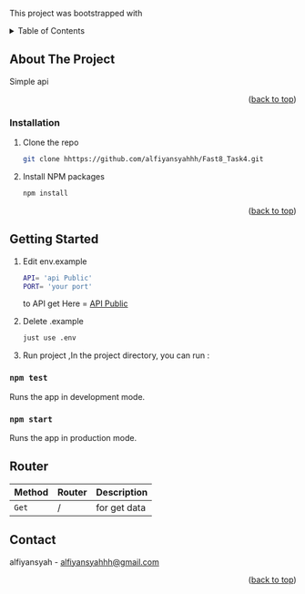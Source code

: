 
This project was bootstrapped with

<!-- TABLE OF CONTENTS -->

<details>
  <summary>Table of Contents</summary>
  <ol>
    <li>
      <a href="#about-the-project">About The Project</a>
    </li>
    <li>
      <a href="#getting-started">Getting Started</a>
      <ul>
        <li><a href="#installation">Installation</a></li>
      </ul>
    </li>
    <li>
      <a href="#router">Router</a>
    </li>
    <li>
      <a href="#contact">Contact</a>
    </li>
  </ol>
</details>

<!-- ABOUT THE PROJECT -->
## About The Project

Simple api

<p align="right">(<a href="#top">back to top</a>)</p>


### Installation

1. Clone the repo
   ```sh
   git clone hhttps://github.com/alfiyansyahhh/Fast8_Task4.git
   ```
2. Install NPM packages
   ```sh
   npm install
   ```

<p align="right">(<a href="#top">back to top</a>)</p>



<!-- GETTING STARTED -->
## Getting Started

1. Edit env.example
 
   ```sh
   API= 'api Public'
   PORT= 'your port'
   ```
    to API get Here = [API Public](https://gist.githubusercontent.com/herysepty/ba286b815417363bfbcc472a5197edd0/raw/aed8ce8f5154208f9fe7f7b04195e05de5f81fda/coutries.json)
  
  
2. Delete .example
   ```sh 
   just use .env 
   ```
3. Run project ,In the project directory, you can run :

### `npm test`

Runs the app in development mode.

### `npm start`

Runs the app in production mode.


## Router

| Method | Router | Description 
| --- | --- | --- |
| `Get` | / | for get data |



<!-- CONTACT -->
## Contact

alfiyansyah - alfiyansyahhh@gmail.com

<p align="right">(<a href="#top">back to top</a>)</p>
